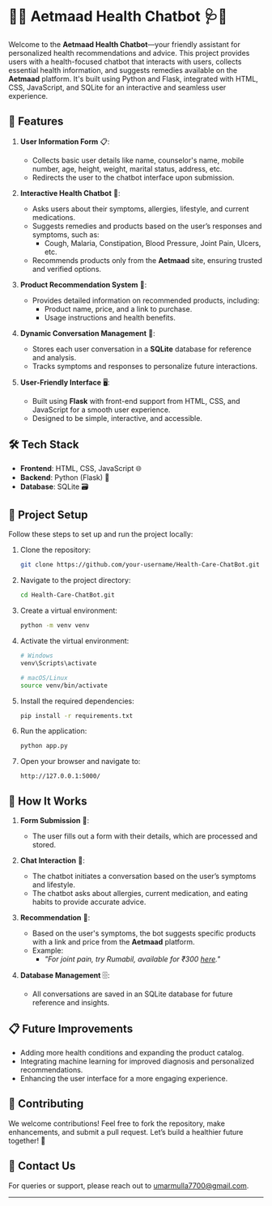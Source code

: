 ﻿

# 💬🤖 **Aetmaad Health Chatbot** 🩺💊 


Welcome to the **Aetmaad Health Chatbot**—your friendly assistant for personalized health recommendations and advice. This project provides users with a health-focused chatbot that interacts with users, collects essential health information, and suggests remedies available on the **Aetmaad** platform. It's built using Python and Flask, integrated with HTML, CSS, JavaScript, and SQLite for an interactive and seamless user experience.

## 🚀 **Features**

1. **User Information Form** 📋:
   - Collects basic user details like name, counselor's name, mobile number, age, height, weight, marital status, address, etc.
   - Redirects the user to the chatbot interface upon submission.

2. **Interactive Health Chatbot** 🤖:
   - Asks users about their symptoms, allergies, lifestyle, and current medications.
   - Suggests remedies and products based on the user’s responses and symptoms, such as:
     - Cough, Malaria, Constipation, Blood Pressure, Joint Pain, Ulcers, etc.
   - Recommends products only from the **Aetmaad** site, ensuring trusted and verified options.

3. **Product Recommendation System** 💊:
   - Provides detailed information on recommended products, including:
     - Product name, price, and a link to purchase.
     - Usage instructions and health benefits.

4. **Dynamic Conversation Management** 💬:
   - Stores each user conversation in a **SQLite** database for reference and analysis.
   - Tracks symptoms and responses to personalize future interactions.

5. **User-Friendly Interface** 🖥️:
   - Built using **Flask** with front-end support from HTML, CSS, and JavaScript for a smooth user experience.
   - Designed to be simple, interactive, and accessible.

## 🛠️ **Tech Stack**

- **Frontend**: HTML, CSS, JavaScript 🌐
- **Backend**: Python (Flask) 🐍
- **Database**: SQLite 🗃️

## 📂 **Project Setup**

Follow these steps to set up and run the project locally:

1. Clone the repository:
   ```bash
   git clone https://github.com/your-username/Health-Care-ChatBot.git
   ```

2. Navigate to the project directory:
   ```bash
   cd Health-Care-ChatBot.git
   ```

3. Create a virtual environment:
   ```bash
   python -m venv venv
   ```

4. Activate the virtual environment:
   ```bash
   # Windows
   venv\Scripts\activate

   # macOS/Linux
   source venv/bin/activate
   ```

5. Install the required dependencies:
   ```bash
   pip install -r requirements.txt
   ```

6. Run the application:
   ```bash
   python app.py
   ```

7. Open your browser and navigate to:
   ```
   http://127.0.0.1:5000/
   ```

## 🧠 **How It Works**

1. **Form Submission** 📝:
   - The user fills out a form with their details, which are processed and stored.
   
2. **Chat Interaction** 💬:
   - The chatbot initiates a conversation based on the user’s symptoms and lifestyle.
   - The chatbot asks about allergies, current medication, and eating habits to provide accurate advice.

3. **Recommendation** 🔎:
   - Based on the user's symptoms, the bot suggests specific products with a link and price from the **Aetmaad** platform.
   - Example:
     - *"For joint pain, try Rumabil, available for ₹300 [here](https://aetmaad.co.in/product/rumabil)."*

4. **Database Management** 🗄️:
   - All conversations are saved in an SQLite database for future reference and insights.

## 📋 **Future Improvements**

- Adding more health conditions and expanding the product catalog.
- Integrating machine learning for improved diagnosis and personalized recommendations.
- Enhancing the user interface for a more engaging experience.

## 🎉 **Contributing**

We welcome contributions! Feel free to fork the repository, make enhancements, and submit a pull request. Let’s build a healthier future together! 🌱

## 📧 **Contact Us**

For queries or support, please reach out to [umarmulla7700@gmail.com](mailto:umarmulla7700@gmail.com).

---

